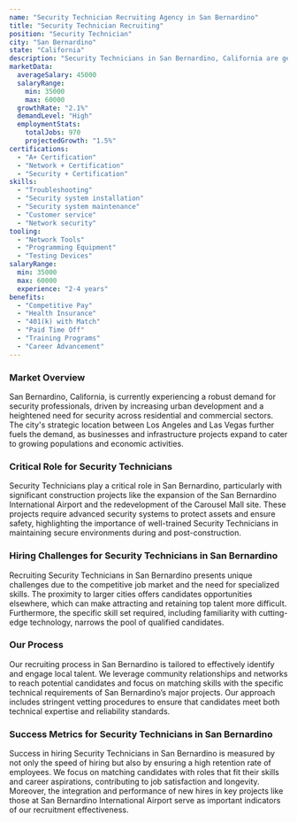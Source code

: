 ```yaml
---
name: "Security Technician Recruiting Agency in San Bernardino"
title: "Security Technician Recruiting"
position: "Security Technician"
city: "San Bernardino"
state: "California"
description: "Security Technicians in San Bernardino, California are generally tasked with installing, maintaining, and troubleshooting security systems."
marketData:
  averageSalary: 45000
  salaryRange:
    min: 35000
    max: 60000
  growthRate: "2.1%"
  demandLevel: "High"
  employmentStats:
    totalJobs: 970
    projectedGrowth: "1.5%"
certifications:
  - "A+ Certification"
  - "Network + Certification"
  - "Security + Certification"
skills:
  - "Troubleshooting"
  - "Security system installation"
  - "Security system maintenance"
  - "Customer service"
  - "Network security"
tooling:
  - "Network Tools"
  - "Programming Equipment"
  - "Testing Devices"
salaryRange:
  min: 35000
  max: 60000
  experience: "2-4 years"
benefits:
  - "Competitive Pay"
  - "Health Insurance"
  - "401(k) with Match"
  - "Paid Time Off"
  - "Training Programs"
  - "Career Advancement"
---
```


### Market Overview
San Bernardino, California, is currently experiencing a robust demand for security professionals, driven by increasing urban development and a heightened need for security across residential and commercial sectors. The city's strategic location between Los Angeles and Las Vegas further fuels the demand, as businesses and infrastructure projects expand to cater to growing populations and economic activities.

### Critical Role for Security Technicians
Security Technicians play a critical role in San Bernardino, particularly with significant construction projects like the expansion of the San Bernardino International Airport and the redevelopment of the Carousel Mall site. These projects require advanced security systems to protect assets and ensure safety, highlighting the importance of well-trained Security Technicians in maintaining secure environments during and post-construction.

### Hiring Challenges for Security Technicians in San Bernardino
Recruiting Security Technicians in San Bernardino presents unique challenges due to the competitive job market and the need for specialized skills. The proximity to larger cities offers candidates opportunities elsewhere, which can make attracting and retaining top talent more difficult. Furthermore, the specific skill set required, including familiarity with cutting-edge technology, narrows the pool of qualified candidates.

### Our Process
Our recruiting process in San Bernardino is tailored to effectively identify and engage local talent. We leverage community relationships and networks to reach potential candidates and focus on matching skills with the specific technical requirements of San Bernardino’s major projects. Our approach includes stringent vetting procedures to ensure that candidates meet both technical expertise and reliability standards.

### Success Metrics for Security Technicians in San Bernardino
Success in hiring Security Technicians in San Bernardino is measured by not only the speed of hiring but also by ensuring a high retention rate of employees. We focus on matching candidates with roles that fit their skills and career aspirations, contributing to job satisfaction and longevity. Moreover, the integration and performance of new hires in key projects like those at San Bernardino International Airport serve as important indicators of our recruitment effectiveness.